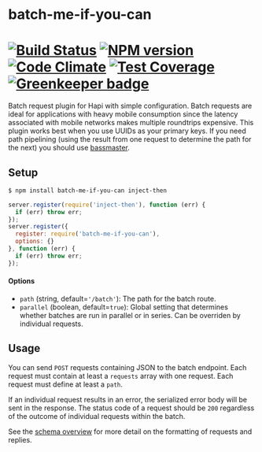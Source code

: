# batch-me-if-you-can
[![Build Status](https://travis-ci.org/bendrucker/batch-me-if-you-can.svg?branch=master)](https://travis-ci.org/bendrucker/batch-me-if-you-can) [![NPM version](https://badge.fury.io/js/batch-me-if-you-can.svg)](http://badge.fury.io/js/batch-me-if-you-can) [![Code Climate](https://codeclimate.com/github/bendrucker/batch-me-if-you-can/badges/gpa.svg)](https://codeclimate.com/github/bendrucker/batch-me-if-you-can) [![Test Coverage](https://codeclimate.com/github/bendrucker/batch-me-if-you-can/badges/coverage.svg)](https://codeclimate.com/github/bendrucker/batch-me-if-you-can) [![Greenkeeper badge](https://badges.greenkeeper.io/bendrucker/batch-me-if-you-can.svg)](https://greenkeeper.io/)
===================

Batch request plugin for Hapi with simple configuration. Batch requests are ideal for applications with heavy mobile consumption since the latency associated with mobile networks makes multiple roundtrips expensive. This plugin works best when you use UUIDs as your primary keys. If you need path pipelining (using the result from one request to determine the path for the next) you should use [bassmaster](https://github.com/hapijs/bassmaster).

## Setup

```bash
$ npm install batch-me-if-you-can inject-then
```

```js
server.register(require('inject-then'), function (err) {
  if (err) throw err;
});
server.register({
  register: require('batch-me-if-you-can'),
  options: {}
}, function (err) {
  if (err) throw err;
});
```

#### Options
* `path` (string, default=`'/batch'`): The path for the batch route. 
* `parallel` (boolean, default=`true`): Global setting that determines whether batches are run in parallel or in series. Can be overriden by individual requests.

## Usage
You can send `POST` requests containing JSON to the batch endpoint. Each request must contain at least a `requests` array with one request. Each request must define at least a `path`.

If an individual request results in an error, the serialized error body will be sent in the response. The status code of a request should be `200` regardless of the outcome of individual requests within the batch.

See the [schema overview](SCHEMA.md) for more detail on the formatting of requests and replies. 
